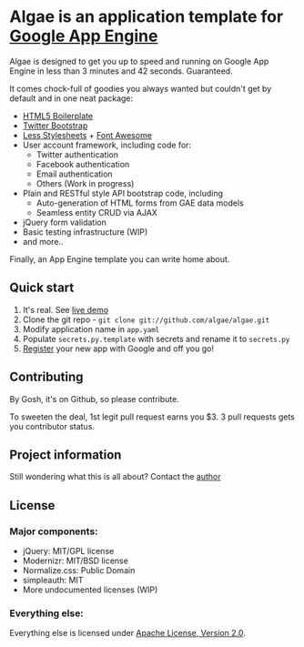 # Algae is an application template for [Google App Engine](http://https://developers.google.com/appengine/)

Algae is designed to get you up to speed and running on Google App Engine in less than 3 minutes and 42 seconds. Guaranteed. 

It comes chock-full of goodies you always wanted but couldn't get by default and in one neat package:

* [HTML5 Boilerplate](http://html5boilerplate.com)
* [Twitter Bootstrap](http://twitter.github.com/bootstrap/index.html)
* [Less Stylesheets](http://lesscss.org/) + [Font Awesome](http://fortawesome.github.com/Font-Awesome/)
* User account framework, including code for:
    * Twitter authentication
    * Facebook authentication
    * Email authentication
    * Others (Work in progress)
* Plain and RESTful style API bootstrap code, including
	* Auto-generation of HTML forms from GAE data models
	* Seamless entity CRUD via AJAX
* jQuery form validation
* Basic testing infrastructure (WIP)
* and more..

Finally, an App Engine template you can write home about.

## Quick start

1. It's real. See [live demo](http://green-algae.appspot.com)
2. Clone the git repo - `git clone git://github.com/algae/algae.git`
3. Modify application name in `app.yaml`
4. Populate `secrets.py.template` with secrets and rename it to `secrets.py`
5. [Register](https://appengine.google.com/) your new app with Google and off you go!

## Contributing

By Gosh, it's on Github, so please contribute.

To sweeten the deal, 1st legit pull request earns you $3. 3 pull requests gets you contributor status.

## Project information

Still wondering what this is all about? Contact the [author](http://twitter.com/ibagrak)

## License

### Major components:

* jQuery: MIT/GPL license
* Modernizr: MIT/BSD license
* Normalize.css: Public Domain
* simpleauth: MIT
* More undocumented licenses (WIP)

### Everything else:

Everything else is licensed under [Apache License, Version 2.0](http://www.apache.org/licenses/LICENSE-2.0.html).
